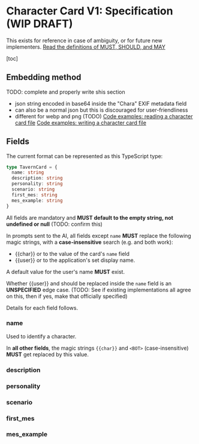 # Character Card V1: Specification (WIP DRAFT)

This exists for reference in case of ambiguity, or for future new implementers.
[Read the definitions of MUST, SHOULD, and MAY](./keyword_definitions.md)

[toc]

## Embedding method

TODO: complete and properly write shis section

- json string encoded in base64 inside the "Chara" EXIF metadata field
- can also be a normal json but this is discouraged for user-friendliness
- different for webp and png (TODO)
[Code examples: reading a character card file](./utility_code_snippets.md#reading_a_character_card)
[Code examples: writing a character card file](./utility_code_snippets.md#writing_a_character_card)

## Fields

The current format can be represented as this TypeScript type:

```ts
type TavernCard = {
  name: string
  description: string
  personality: string
  scenario: string
  first_mes: string
  mes_example: string
}
```

All fields are mandatory and **MUST default to the empty string, not undefined or null** (TODO: confirm this)

In prompts sent to the AI, all fields except `name` **MUST** replace the following magic strings, with a **case-insensitive** search (e.g. <BOT> and <bot> both work):
- {{char}} or <BOT> to the value of the card's `name` field
- {{user}} or <USER> to the application's set display name.

A default value for the user's name **MUST** exist.

Whether {{user}} and <USER> should be replaced inside the `name` field is an **UNSPECIFIED** edge case. (TODO: See if existing implementations all agree on this, then if yes, make that officially specified)

Details for each field follows.

### name

Used to identify a character.

In **all other fields**, the magic strings `{{char}}` and `<BOT>` (case-insensitive) **MUST** get replaced by this value.

### description

### personality

### scenario

### first_mes

### mes_example
